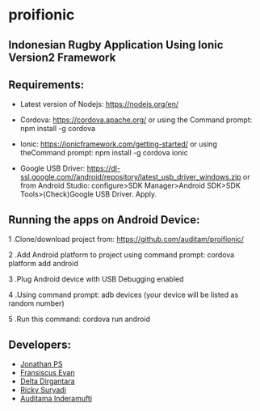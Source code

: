 # proifionic

## Indonesian Rugby Application Using Ionic Version2 Framework

## Requirements:
* Latest version of Nodejs: https://nodejs.org/en/

* Cordova: https://cordova.apache.org/
  or using the Command prompt: npm install -g cordova
	
* Ionic: https://ionicframework.com/getting-started/
  or using theCommand prompt: npm install -g cordova ionic
	
* Google USB Driver: https://dl-ssl.google.com//android/repository/latest_usb_driver_windows.zip
  or from Android Studio: configure>SDK Manager>Android SDK>SDK Tools>(Check)Google USB Driver. Apply.
    
## Running the apps on Android Device:
1 .Clone/download project from: https://github.com/auditam/proifionic/

2 .Add Android platform to project using command prompt: cordova platform add android

3 .Plug Android device with USB Debugging enabled

4 .Using command prompt: adb devices (your device will be listed as random number)

5 .Run this command: cordova run android

## Developers:
* [Jonathan PS](https://github.com/jonathanps)
* [Fransiscus Evan](https://github.com/Fransiscu-Evan)
* [Delta Dirgantara](https://github.com/deltadirgantara)
* [Ricky Suryadi](https://github.com/suryadiricky)
* [Auditama Inderamufti](https://github.com/auditam)
